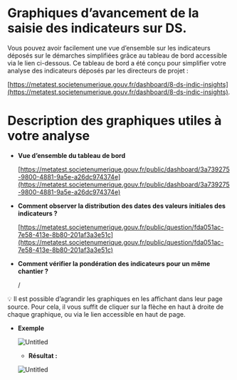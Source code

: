 # Graphiques d’avancement de la saisie des indicateurs sur DS.

Vous pouvez avoir facilement une vue d’ensemble sur les indicateurs déposés sur le démarches simplifiées grâce au tableau de bord accessible via le lien ci-dessous. Ce tableau de bord a été conçu pour simplifier votre analyse des indicateurs déposés par les directeurs de projet :

[https://metatest.societenumerique.gouv.fr/dashboard/8-ds-indic-insights](https://metatest.societenumerique.gouv.fr/dashboard/8-ds-indic-insights).

# Description des graphiques utiles à votre analyse

- **Vue d’ensemble du tableau de bord**
    
    [https://metatest.societenumerique.gouv.fr/public/dashboard/3a739275-9800-4881-9a5e-a26dc974374e](https://metatest.societenumerique.gouv.fr/public/dashboard/3a739275-9800-4881-9a5e-a26dc974374e)
    
- **Comment observer la distribution des dates des valeurs initiales des indicateurs ?**
    
    [https://metatest.societenumerique.gouv.fr/public/question/fda051ac-7e58-413e-8b80-201af3a3e51c](https://metatest.societenumerique.gouv.fr/public/question/fda051ac-7e58-413e-8b80-201af3a3e51c)
    
- **Comment vérifier la pondération des indicateurs pour un même chantier ?**
    
    /
    

<aside>
💡 Il est possible d’agrandir les graphiques en les affichant dans leur page source. Pour cela, il vous suffit de cliquer sur la flèche en haut à droite de chaque graphique, ou via le lien accessible en haut de page.

- **Exemple**
    
    
    ![Untitled](Graphiques%20d%E2%80%99avancement%20de%20la%20saisie%20des%20indicateu%20700d18cfc1ec4aa584749ec652e368a7/Untitled.png)
    
    - **Résultat :**
    
    ![Untitled](Graphiques%20d%E2%80%99avancement%20de%20la%20saisie%20des%20indicateu%20700d18cfc1ec4aa584749ec652e368a7/Untitled%201.png)
    
</aside>